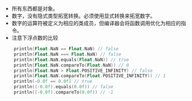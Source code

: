 
- 所有东西都是对象。
- 数字，没有隐式类型拓宽转换。必须使用显式转换来拓宽数字。
- 数字的运算符被定义为相应的类成员，但编译器会将函数调用优化为相应的指令。
- 注意下浮点数的比较

```kotlin
    println(Float.NaN == Float.NaN) // false
    println(Float.NaN === Float.NaN) // false
    println(Float.NaN.equals(Float.NaN)) // true
    println(Float.NaN.compareTo(Float.NaN)) // 0
    println(Float.NaN > Float.POSITIVE_INFINITY) // false
    println(Float.NaN.compareTo(Float.POSITIVE_INFINITY)) // 1
    println(-0.0f == 0.0f) // true
    println((-0.0f).equals(0.0f)) // false
    println((-0.0f).compareTo(0.0f)) // -1
```